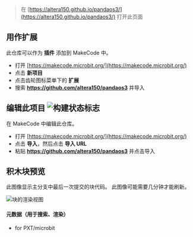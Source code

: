 
> 在 [https://altera150.github.io/pandaos3/](https://altera150.github.io/pandaos3/) 打开此页面

## 用作扩展

此仓库可以作为 **插件** 添加到 MakeCode 中。

* 打开 [https://makecode.microbit.org/](https://makecode.microbit.org/)
* 点击 **新项目**
* 点击齿轮图标菜单下的 **扩展**
* 搜索 **https://github.com/altera150/pandaos3** 并导入

## 编辑此项目 ![构建状态标志](https://github.com/altera150/pandaos3/workflows/MakeCode/badge.svg)

在 MakeCode 中编辑此仓库。

* 打开 [https://makecode.microbit.org/](https://makecode.microbit.org/)
* 点击 **导入**，然后点击 **导入 URL**
* 粘贴 **https://github.com/altera150/pandaos3** 并点击导入

## 积木块预览

此图像显示主分支中最后一次提交的块代码。
此图像可能需要几分钟才能刷新。

![块的渲染视图](https://github.com/altera150/pandaos3/raw/master/.github/makecode/blocks.png)

#### 元数据（用于搜索、渲染）

* for PXT/microbit
<script src="https://makecode.com/gh-pages-embed.js"></script><script>makeCodeRender("{{ site.makecode.home_url }}", "{{ site.github.owner_name }}/{{ site.github.repository_name }}");</script>
